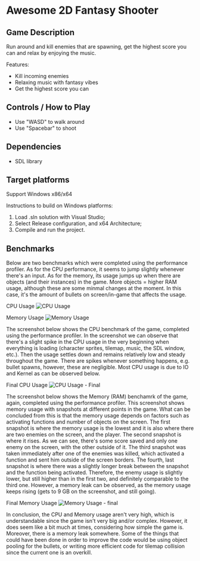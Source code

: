 <!-- ABOUT THE PROJECT -->
#  Awesome 2D Fantasy Shooter

## Game Description
Run around and kill enemies that are spawning, get the highest score you can and relax by enjoying the music.

Features:
* Kill incoming enemies
* Relaxing music with fantasy vibes
* Get the highest score you can

## Controls / How to Play
- Use "WASD" to walk around
- Use "Spacebar" to shoot

## Dependencies
* SDL library

## Target platforms
Support Windows x86/x64

Instructions to build on Windows platforms:
1) Load .sln solution with Visual Studio;
2) Select Release configuration, and x64 Architecture;
3) Compile and run the project.

## Benchmarks

Below are two benchmarks which were completed using the performance profiler. As for the CPU performance, it seems to jump slightly whenever there's an input. As for the memory, its usage jumps up when there are objects (and their instances) in the game. More objects = higher RAM usage, although these are some minmal changes at the moment. In this case, it's the amount of bullets on screen/in-game that affects the usage.

CPU Usage
![CPU Usage](https://user-images.githubusercontent.com/91696197/205948562-676e4cdd-3031-492b-82bb-6448699dd73e.png)

Memory Usage
![Memory Usage](https://user-images.githubusercontent.com/91696197/205949152-a75bae90-b8d2-4dfa-8a1a-23e99652d8f6.png)

The screenshot below shows the CPU benchmark of the game, completed using the performance profiler. In the screenshot we can observe that there's a slight spike in the CPU usage in the very beginning when everything is loading (character sprites, tilemap, music, the SDL window, etc.). Then the usage settles down and remains relatively low and steady throughout the game. There are spikes whenever something happens, e.g. bullet spawns, however, these are negligible. Most CPU usage is due to IO and Kernel as can be observed below. 

Final CPU Usage
![CPU Usage - Final](https://user-images.githubusercontent.com/91696197/212234958-0d9ac57b-e342-4d44-9410-88f818bf86fb.png)

The screenshot below shows the Memory (RAM) benchamrk of the game, again, completed using the performance profiler. This screenshot shows memory usage with snapshots at different points in the game. What can be concluded from this is that the memory usage depends on factors such as activating functions and number of objects on the screen. The first snapshot is where the memory usage is the lowest and it is also where there are two enemies on the screen, and the player. The second snapshot is where it rises. As we can see, there's some score saved and only one enemy on the screen, with the other outside of it. The third snapshot was taken immediately after one of the enemies was killed, which activated a function and sent him outside of the screen borders. The fourth, last snapshot is where there was a slightly longer break between the snapshot and the function being activated. Therefore, the enemy usage is slightly lower, but still higher than in the first two, and definitely comparable to the third one. However, a memory leak can be observed, as the memory usage keeps rising (gets to 9 GB on the screenshot, and still going).

Final Memory Usage
![Memory Usage - final](https://user-images.githubusercontent.com/91696197/212234962-64f8e676-d0be-496c-9574-17c9917ac9d3.png)

In conclusion, the CPU and Memory usage aren't very high, which is understandable since the game isn't very big and/or complex. However, it does seem like a bit much at times, considering how simple the game is. Moreover, there is a memory leak somewhere. Some of the things that could have been done in order to improve the code would be using object pooling for the bullets, or writing more efficient code for tilemap collision since the current one is an overkill.
